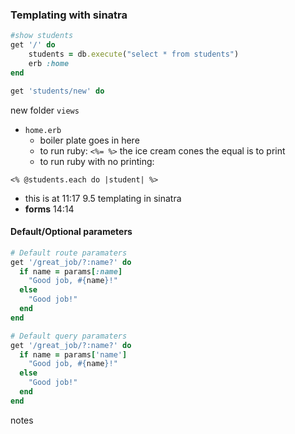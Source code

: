 ### Templating with sinatra


```ruby
#show students
get '/' do 
    students = db.execute("select * from students")
    erb :home
end  

get 'students/new' do
```

new folder `views`
 * `home.erb`
    * boiler plate goes in here
    * to run ruby: `<%= %>` the ice cream cones the equal is to print
    * to run ruby with no printing:

```
<% @students.each do |student| %>
```

* this is at 11:17 9.5 templating in sinatra
* **forms** 14:14 


#### Default/Optional parameters

```ruby
# Default route paramaters
get '/great_job/?:name?' do
  if name = params[:name]
    "Good job, #{name}!"
  else
    "Good job!"
  end
end  

```


```ruby
# Default query paramaters
get '/great_job/?:name?' do
  if name = params['name']
    "Good job, #{name}!"
  else
    "Good job!"
  end
end  
```
notes
